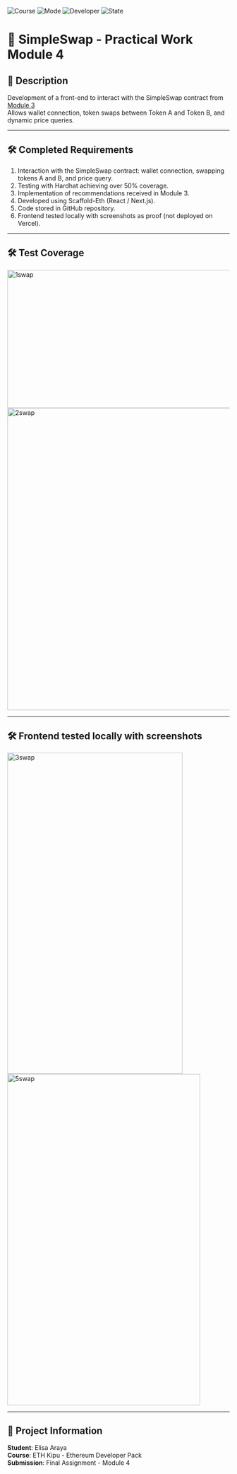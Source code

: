 ![Course](https://img.shields.io/badge/Course-ETH_Kipu-blue)
![Mode](https://img.shields.io/badge/Mode-Online-lightgrey)
![Developer](https://img.shields.io/badge/Developer-3lisa-purple)
![State](https://img.shields.io/badge/State-Active-brightgreen)

# 📜 SimpleSwap - Practical Work Module 4

## 📌 Description

Development of a front-end to interact with the SimpleSwap contract from [Module 3](https://github.com/mariaelisaaraya/SimpleSwap)  
Allows wallet connection, token swaps between Token A and Token B, and dynamic price queries.

---

## 🛠️ Completed Requirements

1. Interaction with the SimpleSwap contract: wallet connection, swapping tokens A and B, and price query.  
2. Testing with Hardhat achieving over 50% coverage.  
3. Implementation of recommendations received in Module 3.  
4. Developed using Scaffold-Eth (React / Next.js).  
5. Code stored in GitHub repository.  
6. Frontend tested locally with screenshots as proof (not deployed on Vercel).  

---

## 🛠️ Test Coverage

<img width="847" height="312" alt="1swap" src="https://github.com/user-attachments/assets/76ab9dee-6e47-4af0-9916-c27fabcd5ef9" />

<img width="939" height="683" alt="2swap" src="https://github.com/user-attachments/assets/1a0ac876-6295-4853-a0ce-c2d7e9a34367" />

---

## 🛠️ Frontend tested locally with screenshots
<img width="397" height="726" alt="3swap" src="https://github.com/user-attachments/assets/69ab7382-bbd4-4d20-a99e-befa4c30e01a" />

<img width="437" height="749" alt="5swap" src="https://github.com/user-attachments/assets/090aabf4-c47a-4738-aa23-061805d97173" />

---

## 📇 Project Information
**Student**: Elisa Araya  
**Course**: ETH Kipu - Ethereum Developer Pack  
**Submission**: Final Assignment - Module 4


